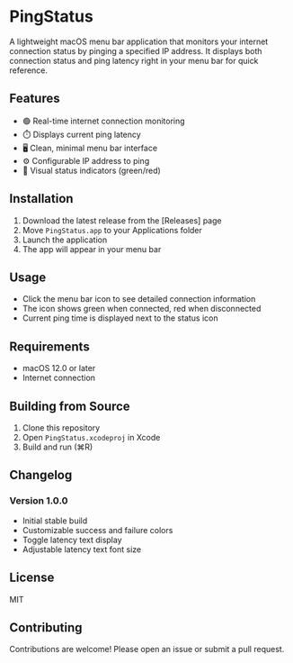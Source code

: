 # PingStatus

A lightweight macOS menu bar application that monitors your internet connection status by pinging a specified IP address. It displays both connection status and ping latency right in your menu bar for quick reference.

## Features

- 🟢 Real-time internet connection monitoring
- ⏱️ Displays current ping latency
- 🖥️ Clean, minimal menu bar interface
- ⚙️ Configurable IP address to ping
- 🚦 Visual status indicators (green/red)

## Installation

1. Download the latest release from the [Releases] page
2. Move `PingStatus.app` to your Applications folder
3. Launch the application
4. The app will appear in your menu bar

## Usage

- Click the menu bar icon to see detailed connection information
- The icon shows green when connected, red when disconnected
- Current ping time is displayed next to the status icon

## Requirements

- macOS 12.0 or later
- Internet connection

## Building from Source

1. Clone this repository
2. Open `PingStatus.xcodeproj` in Xcode
3. Build and run (⌘R)

## Changelog

### Version 1.0.0
- Initial stable build
- Customizable success and failure colors
- Toggle latency text display
- Adjustable latency text font size

## License

MIT

## Contributing

Contributions are welcome! Please open an issue or submit a pull request.
